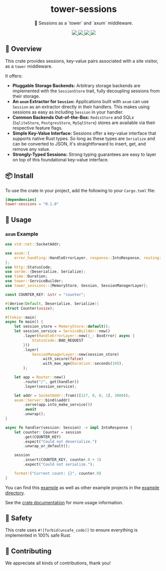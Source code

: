 <h1 align="center">
    tower-sessions
</h1>

<p align="center">
    🥠 Sessions as a `tower` and `axum` middleware.
</p>

<div align="center">
    <a href="https://crates.io/crates/tower-sessions">
        <img src="https://img.shields.io/crates/v/tower-sessions.svg" />
    </a>
    <a href="https://docs.rs/tower-sessions">
        <img src="https://docs.rs/tower-sessions/badge.svg" />
    </a>
    <a href="https://github.com/maxcountryman/tower-sessions/actions/workflows/rust.yml">
        <img src="https://github.com/maxcountryman/tower-sessions/actions/workflows/rust.yml/badge.svg" />
    </a>
    <a href="https://codecov.io/gh/maxcountryman/tower-sessions" > 
        <img src="https://codecov.io/gh/maxcountryman/tower-sessions/graph/badge.svg?token=74POF0TJDN"/> 
    </a>
</div>

## 🎨 Overview

This crate provides sessions, key-value pairs associated with a site
visitor, as a `tower` middleware.

It offers:

- **Pluggable Storage Backends:** Arbitrary storage backends are implemented
  with the `SessionStore` trait, fully decoupling sessions from their
  storage.
- **An `axum` Extractor for `Session`:** Applications built with `axum`
  can use `Session` as an extractor directly in their handlers. This makes
  using sessions as easy as including `Session` in your handler.
- **Common Backends Out-of-the-Box:** `RedisStore` and SQLx
  (`SqliteStore`, `PostgresStore`, `MySqlStore`) stores are available
  via their respective feature flags.
- **Simple Key-Value Interface:** Sessions offer a key-value interface that
  supports native Rust types. So long as these types are `Serialize` and can
  be converted to JSON, it's straightforward to insert, get, and remove any
  value.
- **Strongly-Typed Sessions:** Strong typing guarantees are easy to layer on
  top of this foundational key-value interface.

## 📦 Install

To use the crate in your project, add the following to your `Cargo.toml` file:

```toml
[dependencies]
tower-sessions = "0.1.0"
```

## 🤸 Usage

### `axum` Example

```rust
use std::net::SocketAddr;

use axum::{
    error_handling::HandleErrorLayer, response::IntoResponse, routing::get, BoxError, Router,
};
use http::StatusCode;
use serde::{Deserialize, Serialize};
use time::Duration;
use tower::ServiceBuilder;
use tower_sessions::{MemoryStore, Session, SessionManagerLayer};

const COUNTER_KEY: &str = "counter";

#[derive(Default, Deserialize, Serialize)]
struct Counter(usize);

#[tokio::main]
async fn main() {
    let session_store = MemoryStore::default();
    let session_service = ServiceBuilder::new()
        .layer(HandleErrorLayer::new(|_: BoxError| async {
            StatusCode::BAD_REQUEST
        }))
        .layer(
            SessionManagerLayer::new(session_store)
                .with_secure(false)
                .with_max_age(Duration::seconds(10)),
        );

    let app = Router::new()
        .route("/", get(handler))
        .layer(session_service);

    let addr = SocketAddr::from(([127, 0, 0, 1], 3000));
    axum::Server::bind(&addr)
        .serve(app.into_make_service())
        .await
        .unwrap();
}

async fn handler(session: Session) -> impl IntoResponse {
    let counter: Counter = session
        .get(COUNTER_KEY)
        .expect("Could not deserialize.")
        .unwrap_or_default();

    session
        .insert(COUNTER_KEY, counter.0 + 1)
        .expect("Could not serialize.");

    format!("Current count: {}", counter.0)
}
```

You can find this [example][counter-example] as well as other example projects in the [example directory][examples].

See the [crate documentation][docs] for more usage information.

## 🦺 Safety

This crate uses `#![forbid(unsafe_code)]` to ensure everything is implemented in 100% safe Rust.

## 👯 Contributing

We appreciate all kinds of contributions, thank you!

[counter-example]: https://github.com/maxcountryman/tower-sessions/tree/main/examples/counter.rs
[examples]: https://github.com/maxcountryman/tower-sessions/tree/main/examples
[docs]: https://docs.rs/tower-sessions
